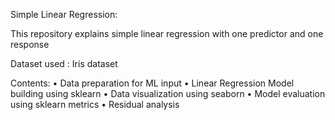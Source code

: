 Simple Linear Regression:

This repository explains simple linear regression with one predictor and one response

Dataset used : Iris dataset

Contents:
•	Data preparation for ML input
•	Linear Regression Model building using sklearn
•	Data visualization using seaborn
•	Model evaluation using sklearn metrics
•	Residual analysis



